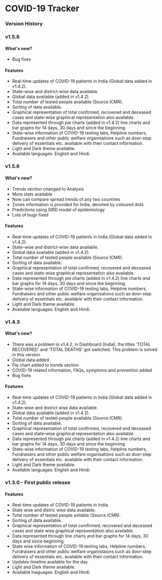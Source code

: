 # COVID-19 Tracker

### Version History

### v1.5.8

#### What's new?
* Bug fixes

#### Features
* Real-time updates of COVID-19 patients in India (Global data added in v1.4.2).
* State-wise and district-wise data available.
* Global data available (added in v1.4.2).
* Total number of tested people available (Source ICMR).
* Sorting of data available.
* Graphical representation of total confirmed, recovered and deceased cases and state-wise graphical representation also available.
* Data represented through pie charts (added in v1.4.2) line charts and bar graphs for 14 days, 30 days and since the beginning.
* State-wise information of COVID-19 testing labs, Helpline numbers, Fundraisers and other public welfare organisations such as door-step delivery of essentials etc. available with their contact information.
* Light and Dark theme available.
* Available languages: English and Hindi.

### v1.5.6

#### What's new?
* Trends section changed to Analysis
* More stats available
* Now can compare spread trends of any two countries
* Zones information is provided for India, denoted by coloured dots
* Predictions using SIRD model of epidemiology
* Lots of bugs fixed

#### Features
* Real-time updates of COVID-19 patients in India (Global data added in v1.4.2).
* State-wise and district-wise data available.
* Global data available (added in v1.4.2).
* Total number of tested people available (Source ICMR).
* Sorting of data available.
* Graphical representation of total confirmed, recovered and deceased cases and state-wise graphical representation also available.
* Data represented through pie charts (added in v1.4.2) line charts and bar graphs for 14 days, 30 days and since the beginning.
* State-wise information of COVID-19 testing labs, Helpline numbers, Fundraisers and other public welfare organisations such as door-step delivery of essentials etc. available with their contact information.
* Light and Dark theme available.
* Available languages: English and Hindi.

### v1.4.3

#### What's new?
* There was a problem in v1.4.2, in Dashboard (India), the titles 'TOTAL RECOVERED' and 'TOTAL DEATHS' got switched. This problem is solved in this version
* Global data added
* Pie chart added to trends section
* COVID-19 related information, FAQs, symptoms and prevention added
* Bug fixes

#### Features
* Real-time updates of COVID-19 patients in India (Global data added in v1.4.2).
* State-wise and district wise data available.
* Global data available (added in v1.4.2).
* Total number of tested people available (Source ICMR).
* Sorting of data available.
* Graphical representation of total confirmed, recovered and deceased cases and state-wise graphical representation also available.
* Data represented through pie charts (added in v1.4.2) line charts and bar graphs for 14 days, 30 days and since the beginning.
* State-wise information of COVID-19 testing labs, Helpline numbers, Fundraisers and other public welfare organisations such as door-step delivery of essentials etc. available with their contact information.
* Light and Dark theme available.
* Available languages: English and Hindi.

### v1.3.0 - First public release

#### Features
* Real-time updates of COVID-19 patients in India.
* State wise and distric wise data available.
* Total number of tested people avilable (Source ICMR).
* Sorting of data available.
* Graphical representation of total comfirmed, recovered and deceased cases and state wise graphical representation also available.
* Data represented through line charts and bar graphs for 14 days, 30 days and since beginning.
* State wise information of COVID-19 testing labs, Helpline numbers, Fundraisers and other public welfare organistaions such as door-step delivery of essentials etc. available with their contact information.
* Updates timeline available for the day.
* Light and Dark theme available.
* Available lnaguages: English and Hindi.

